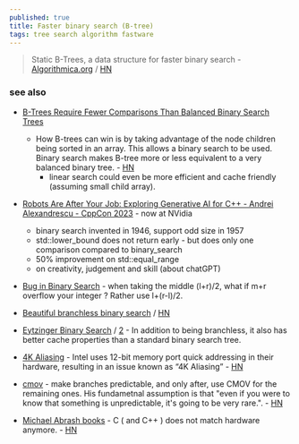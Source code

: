 ```yaml
---
published: true
title: Faster binary search (B-tree)
tags: tree search algorithm fastware
---
```

> Static B-Trees,  a data structure for faster binary search - [Algorithmica.org](https://en.algorithmica.org/hpc/data-structures/s-tree/) / [HN](https://news.ycombinator.com/item?id=30376140)

### see also
- [	B-Trees Require Fewer Comparisons Than Balanced Binary Search Trees](https://news.ycombinator.com/item?id=40768418) 
	- How B-trees can win is by taking advantage of the node children being sorted in an array. This allows a binary search to be used. Binary search makes B-tree more or less equivalent to a very balanced binary tree. - [HN](https://news.ycombinator.com/item?id=40774105)
    	- linear search could even be more efficient and cache friendly (assuming small child array).
- [Robots Are After Your Job: Exploring Generative AI for C++ - Andrei Alexandrescu - CppCon 2023](https://www.youtube.com/watch?v=J48YTbdJNNc) - now at NVidia
	- binary search invented in 1946, support odd size in 1957
    - std::lower_bound does not return early - but does only one comparison compared to binary_search
    - 50% improvement on std::equal_range
    - on creativity, judgement and skill (about chatGPT)
- [Bug in Binary Search](https://www.youtube.com/watch?v=_eS-nNnkKfI) - when taking the middle (l+r)/2, what if m+r overflow your integer ? Rather use l+(r-l)/2.
- [	Beautiful branchless binary search](https://probablydance.com/2023/04/27/beautiful-branchless-binary-search/) / [HN](https://news.ycombinator.com/item?id=35737862)
- [Eytzinger Binary Search](https://algorithmica.org/en/eytzinger) / [2](https://espindo.la/posts/array-layouts.html) - In addition to being branchless, it also has better cache properties than a standard binary search tree.
- [4K Aliasing](https://richardstartin.github.io/posts/4k-aliasing) - Intel uses 12-bit memory port quick addressing in their hardware, resulting in an issue known as “4K Aliasing” - [HN](https://news.ycombinator.com/item?id=35741301)
- [cmov](https://yarchive.net/comp/linux/cmov.html) - make branches predictable, and only after, use CMOV for the remaining ones. His fundametnal assumption is that "even if you were to know that something is unpredictable, it's going to be very rare.". - [HN](https://news.ycombinator.com/item?id=35738299)

- [Michael Abrash books](https://www.jagregory.com/abrash-black-book/) - C ( and C++ ) does not match hardware anymore. - [HN](https://news.ycombinator.com/item?id=35738633)
